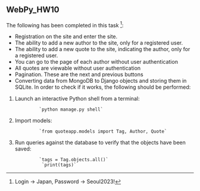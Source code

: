 ## WebPy_HW10

The following has been completed in this task [^1]:

* Registration on the site and enter the site. 
* The ability to add a new author to the site, only for a registered user. 
* The ability to add a new quote to the site, indicating the author, only for a registered user. 
* You can go to the page of each author without user authentication 
* All quotes are viewable without user authentication
* Pagination. These are the next and previous buttons 
* Converting data from MongoDB to Django objects and storing them in SQLite. In order to check if it works, the 
  following should be performed:
1. Launch an interactive Python shell from a terminal:&nbsp;&nbsp;

                `python manage.py shell`

2. Import models:&nbsp;&nbsp;

                `from quoteapp.models import Tag, Author, Quote`

3. Run queries against the database to verify that the objects have been saved:&nbsp;&nbsp;

                `tags = Tag.objects.all()`
                 `print(tags)`



[^1]: Login -> Japan, 
      Password -> Seoul2023!
